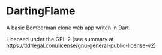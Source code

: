 DartingFlame
============

A basic Bomberman clone web app writen in Dart.

Licensed under the GPL-2 (see summary at https://tldrlegal.com/license/gnu-general-public-license-v2)
